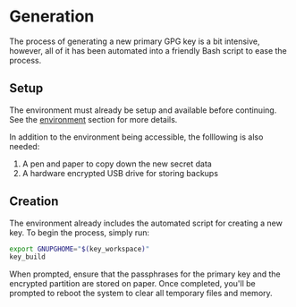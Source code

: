 # Generation

The process of generating a new primary GPG key is a bit intensive, however, all
of it has been automated into a friendly Bash script to ease the process.

## Setup

The environment must already be setup and available before continuing. See the
[environment](environment.md) section for more details.

In addition to the environment being accessible, the folllowing is also needed:

1. A pen and paper to copy down the new secret data
1. A hardware encrypted USB drive for storing backups

## Creation

The environment already includes the automated script for creating a new key. To
begin the process, simply run:

```bash
export GNUPGHOME="$(key_workspace)"
key_build
```

When prompted, ensure that the passphrases for the primary key and the encrypted
partition are stored on paper. Once completed, you'll be prompted to reboot the
system to clear all temporary files and memory.
